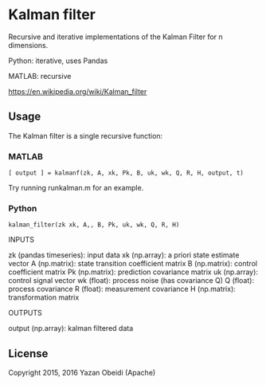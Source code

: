 # Kalman filter
Recursive and iterative implementations of the Kalman Filter for n dimensions.

Python: iterative, uses Pandas

MATLAB: recursive

https://en.wikipedia.org/wiki/Kalman_filter

## Usage

The Kalman filter is a single recursive function:

### MATLAB

```[ output ] = kalmanf(zk, A, xk, Pk, B, uk, wk, Q, R, H, output, t)```

Try running runkalman.m for an example.

### Python

```kalman_filter(zk xk, A,, B, Pk, uk, wk, Q, R, H)```

INPUTS

zk (pandas timeseries): input data
xk (np.array): a priori state estimate vector
A (np.matrix): state transition coefficient matrix
B (np.matrix): control coefficient matrix
Pk (np.matrix): prediction covariance matrix
uk (np.array): control signal vector
wk (float): process noise (has covariance Q)
Q (float): process covariance
R (float): measurement covariance
H (np.matrix):  transformation matrix

OUTPUTS

output (np.array): kalman filtered data

## License
Copyright 2015, 2016 Yazan Obeidi (Apache)
